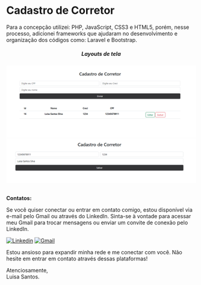 <h1> Cadastro de Corretor</h1>
Para a concepção utilizei: PHP, JavaScript, CSS3 e HTML5, porém, nesse processo, adicionei frameworks que ajudaram no desenvolvimento e organização dos códigos como: Laravel e Bootstrap.


<div align="center">
    <h5> Layouts de tela </h5> 
    <img width="800" src="https://github.com/LuisaSantosSilva/CadastroCorretor/blob/main/readme%20img/cadastrocorretor.png">
    <img width="800" src="https://github.com/LuisaSantosSilva/CadastroCorretor/blob/main/readme%20img/editarcadastrocorretor.png">
</div>


##
**Contatos:**

Se você quiser conectar ou entrar em contato comigo, estou disponível via e-mail pelo Gmail ou através do LinkedIn. Sinta-se à vontade para acessar meu Gmail para trocar mensagens ou enviar um convite de conexão pelo LinkedIn.

[![Linkedin](https://img.shields.io/badge/LinkedIn-%230077B5?style=for-the-badge&logo=linkedin&logoColor=white)](https://www.linkedin.com/in/luisasantossilva/?lipi=urn%3Ali%3Apage%3Ad_flagship3_feed%3BDbTYdw%2FeSpiH%2Bgs%2BIhKEfQ%3D%3D)
[![Gmail](https://img.shields.io/badge/Gmail-D14836?style=for-the-badge&logo=gmail&logoColor=white)](mailto:luisasantossilvaa@gmail.com)

Estou ansioso para expandir minha rede e me conectar com você. Não hesite em entrar em contato através dessas plataformas!

Atenciosamente,<br>
Luisa Santos.



